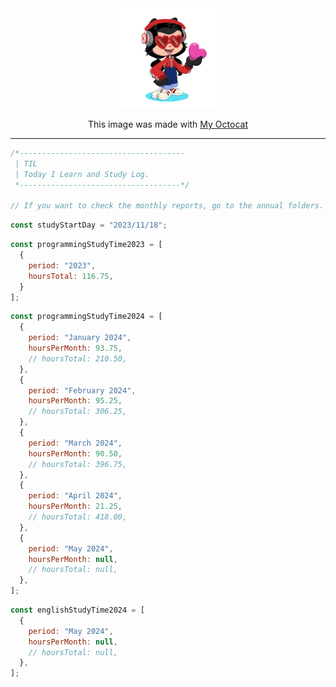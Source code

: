 <div align="center">

<img width="160" src="assets/octcat.png" alt="TIL" />

This image was made with [My Octocat](https://myoctocat.com/)
</div>

---

```javascript
/*-------------------------------------
 | TIL
 | Today I Learn and Study Log.
 *------------------------------------*/

// If you want to check the monthly reports, go to the annual folders.
```

```javascript
const studyStartDay = "2023/11/18";
```

```javascript
const programmingStudyTime2023 = [
  {
    period: "2023",
    hoursTotal: 116.75,
  }
];
```

```javascript
const programmingStudyTime2024 = [
  {
    period: "January 2024",
    hoursPerMonth: 93.75,
    // hoursTotal: 210.50,
  },
  {
    period: "February 2024",
    hoursPerMonth: 95.25,
    // hoursTotal: 306.25,
  },
  {
    period: "March 2024",
    hoursPerMonth: 90.50,
    // hoursTotal: 396.75,
  },
  {
    period: "April 2024",
    hoursPerMonth: 21.25,
    // hoursTotal: 418.00,
  },
  {
    period: "May 2024",
    hoursPerMonth: null,
    // hoursTotal: null,
  },
];
```

```javascript
const englishStudyTime2024 = [
  {
    period: "May 2024",
    hoursPerMonth: null,
    // hoursTotal: null,
  },
];
```

